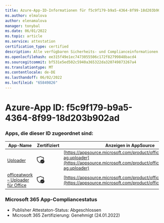 ```yaml
---
title: Azure-App-ID-Informationen für f5c9f179-b9a5-4364-8f99-18d203b902ad
ms.author: elmalova
author: elenamalova
manager: tonybal
ms.date: 06/01/2022
ms.topic: article
ms.service: attestation
certification_type: certified
description: Alle verfügbaren Sicherheits- und Complianceinformationen für f5c9f179-b9a5-4364-8f99-18d203b902ad.
ms.openlocfilehash: ee315f49e1ec7473055506c172f82799848bacd4
ms.sourcegitcommit: bf531e5ed502c5940a365322da320749873267a4
ms.translationtype: MT
ms.contentlocale: de-DE
ms.lasthandoff: 06/02/2022
ms.locfileid: "65849826"
---
```

# <a name="azure-app-id-f5c9f179-b9a5-4364-8f99-18d203b902ad"></a>Azure-App ID: f5c9f179-b9a5-4364-8f99-18d203b902ad


### <a name="apps-associated-with-this-id"></a>Apps, die dieser ID zugeordnet sind:
| **App-Name** | **Zertifiziert** | **Anzeigen in AppSource** |
|--------------|---------------|-----------------------|
| [Uploader](../forward/officeatwork-ag.uploader.md) | <img alt="Certified application badge" src="../media/certified-badge.png" height="25" width="25" /> | [https://appsource.microsoft.com/product/office/officeatwork-ag.uploader](https://appsource.microsoft.com/product/office/officeatwork-ag.uploader) |
| [officeatwork – Uploader für Office](../forward/WA104381430.md) | <img alt="Certified application badge" src="../media/certified-badge.png" height="25" width="25" /> | [https://appsource.microsoft.com/product/office/WA104381430](https://appsource.microsoft.com/product/office/WA104381430) |

### <a name="microsoft-365-app-compliance-status"></a>Microsoft 365 App-Compliancestatus
- Publisher Attestaton-Status: Abgeschlossen
- Microsoft 365 Zertifizierung: Genehmigt (24.01.2022)
